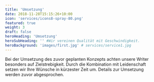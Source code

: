 ```yaml
---
title: 'Umsetzung'
date: 2018-11-28T15:15:26+10:00
icon: 'services/icons8-spray-80.png'
featured: true
weight: 3
draft: false
heroHeading: 'Umsetzung'
heroSubHeading: '' #Wir vereinen Qualität mit Geschwindigkeit.
heroBackground: 'images/first.jpg' # services/service1.jpg
---
```


Bei der Umsetzung des zuvor geplanten Konzepts achten unsere Writer besonders auf Zielstrebigkeit. Durch die Kombination mit Leidenschaft setzen wir Ihre Wünsche in kürzester Zeit um. Details zur Umsetzung werden zuvor abgesprochen.





